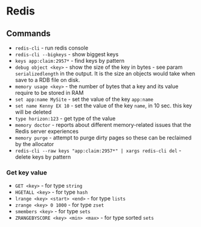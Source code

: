 # Redis

## Commands

- `redis-cli` - run redis console
- `redis-cli --bigkeys` - show biggest keys
- `keys app:claim:2957*` - find keys by pattern
- `debug object <key>` - show the size of the key in bytes - see param `serializedlength` in the output. It is the size an objects would take when save to a RDB file on disk.
- `memory usage <key>` - the number of bytes that a key and its value require to be stored in RAM
- `set app:name MySite` - set the value of the key `app:name`
- `set name Kenny EX 10` - set the value of the key `name`, in 10 sec. this key will be deleted
- `type horizon:123` - get type of the value
- `memory doctor` - reports about different memory-related issues that the Redis server experiences
- `memory purge` - attempt to purge dirty pages so these can be reclaimed by the allocator
- `redis-cli --raw keys "app:claim:2957*" | xargs redis-cli del` - delete keys by pattern

### Get key value

- `GET <key>` - for type `string` 
- `HGETALL <key>` - for type `hash`
- `lrange <key> <start> <end>` - for type `lists` 
- `zrange <key> 0 1000` - for type `zset`
- `smembers <key>` - for type `sets` 
- `ZRANGEBYSCORE <key> <min> <max>` - for type sorted `sets`
